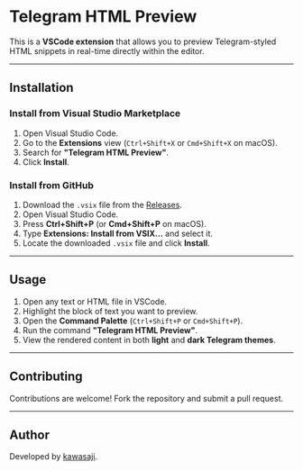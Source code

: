 # Telegram HTML Preview

This is a **VSCode extension** that allows you to preview Telegram-styled HTML snippets in real-time directly within the editor.

---

## Installation

### Install from Visual Studio Marketplace

1. Open Visual Studio Code.
2. Go to the **Extensions** view (`Ctrl+Shift+X` or `Cmd+Shift+X` on macOS).
3. Search for **"Telegram HTML Preview"**.
4. Click **Install**.

### Install from GitHub

1. Download the `.vsix` file from the [Releases](https://github.com/kawasaji/telegram-html-preview/releases).
2. Open Visual Studio Code.
3. Press **Ctrl+Shift+P** (or **Cmd+Shift+P** on macOS).
4. Type **Extensions: Install from VSIX...** and select it.
5. Locate the downloaded `.vsix` file and click **Install**.

---

## Usage

1. Open any text or HTML file in VSCode.
2. Highlight the block of text you want to preview.
3. Open the **Command Palette** (`Ctrl+Shift+P` or `Cmd+Shift+P`).
4. Run the command **"Telegram HTML Preview"**.
5. View the rendered content in both **light** and **dark Telegram themes**.

---

## Contributing

Contributions are welcome! Fork the repository and submit a pull request.

---

## Author

Developed by [kawasaji](https://github.com/kawasaji).
